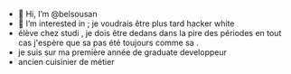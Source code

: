 - 👋 Hi, I’m @belsousan
- 👀 I’m interested in ; je voudrais être plus tard hacker white 
- élève chez studi , je dois être dedans dans la pire des périodes en tout cas j'espère que sa pas été toujours comme sa .
- je suis sur ma première année de graduate developpeur 
- ancien cuisinier de métier 
<!---
belsousan/belsousan is a ✨ special ✨ repository because its `README.md` (this file) appears on your GitHub profile.
You can click the Preview link to take a look at your changes.
--->
